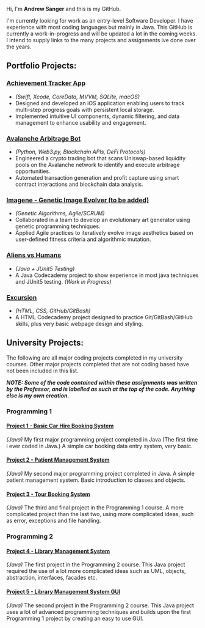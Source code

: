 Hi, I'm **Andrew Sanger** and this is my GitHub.

I'm currently looking for work as an entry-level Software Developer. I have experience with most coding languages but mainly in Java. This GitHub is currently a work-in-progress and will be updated a lot in the coming weeks. I intend to supply links to the many projects and assignments ive done over the years.

## Portfolio Projects:
### [Achievement Tracker App](https://github.com/Andrew-Sanger/Achievement-Tracker-App)
- *(Swift, Xcode, CoreData, MVVM, SQLite, macOS)*
- Designed and developed an iOS application enabling users to track multi-step progress goals with persistent local storage.
- Implemented intuitive UI components, dynamic filtering, and data management to enhance usability and engagement.
### [Avalanche Arbitrage Bot](https://github.com/Andrew-Sanger/Avalanche-Arbitrage-Bot)
- *(Python, Web3.py, Blockchain APIs, DeFi Protocols)*
- Engineered a crypto trading bot that scans Uniswap-based liquidity pools on the Avalanche network to identify and execute arbitrage opportunities.
- Automated transaction generation and profit capture using smart contract interactions and blockchain data analysis.
### [Imagene - Genetic Image Evolver (to be added)](-) 
- *(Genetic Algorithms, Agile/SCRUM)*
- Collaborated in a team to develop an evolutionary art generator using genetic programming techniques.
- Applied Agile practices to iteratively evolve image aesthetics based on user-defined fitness criteria and algorithmic mutation.

### [Aliens vs Humans](https://github.com/Andrew-Sanger/aliens_vs_humans)
- *(Java + JUnit5 Testing)*
- A Java Codecademy project to show experience in most java techniques and JUnit5 testing. *(Work in Progress)* 
### [Excursion](https://github.com/Andrew-Sanger/Project-1-Excursion)
- *(HTML, CSS, GitHub/GitBash)*
- A HTML Codecademy project designed to practice Git/GitBash/GitHub skills, plus very basic webpage design and styling.

## University Projects:
The following are all major coding projects completed in my university courses. Other major projects completed that are not coding based have not been included in this list.

***NOTE: Some of the code contained within these assignments was written by the Professor, and is labelled as such at the top of the code. Anything else is my own creation.***

### Programming 1
#### [Project 1 - Basic Car Hire Booking System](https://github.com/Andrew-Sanger/University-Project-01)
*(Java)*
My first major programming project completed in Java (The first time i ever coded in Java.) A simple car booking data entry system, very basic.

#### [Project 2 - Patient Management System](https://github.com/Andrew-Sanger/University-Project-02)
*(Java)*
My second major programming project completed in Java. A simple patient management system. Basic introduction to classes and objects.

#### [Project 3 - Tour Booking System](https://github.com/Andrew-Sanger/University-Project-03)
*(Java)*
The third and final project in the Programming 1 course. A more complicated project than the last two, using more complicated ideas, such as error, exceptions and file handling.

### Programming 2
#### [Project 4 - Library Management System](https://github.com/Andrew-Sanger/University-Project-04)
*(Java)*
The first project in the Programming 2 course. This Java project required the use of a lot more complicated ideas such as UML, objects, abstraction, interfaces, facades etc.

#### [Project 5 - Library Management System GUI](https://github.com/Andrew-Sanger/University-Project-05)
*(Java)*
The second project in the Programming 2 course. This Java project uses a lot of advanced programming techniques and builds upon the first Programming 1 project by creating an easy to use GUI.
